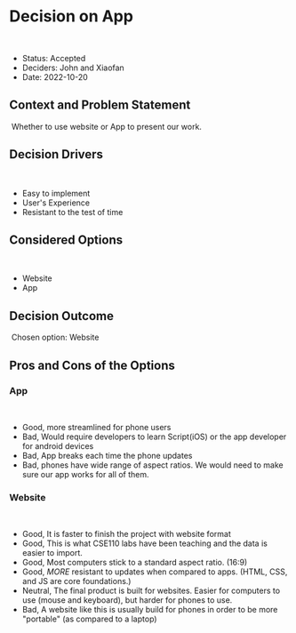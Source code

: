 # Decision on App
​
* Status: Accepted
* Deciders: John and Xiaofan <!-- optional -->
* Date: 2022-10-20 <!-- optional -->
​
## Context and Problem Statement
​
Whether to use website or App to present our work.
​
## Decision Drivers <!-- optional -->
​
* Easy to implement
* User's Experience
* Resistant to the test of time
​
## Considered Options
​
* Website
* App
​
## Decision Outcome
​
Chosen option: Website

## Pros and Cons of the Options <!-- optional -->
### App
​
* Good, more streamlined for phone users
* Bad, Would require developers to learn Script(iOS) or the app developer for android devices
* Bad, App breaks each time the phone updates
* Bad, phones have wide range of aspect ratios. We would need to make sure our app works for all of them.
​
### Website
​
* Good, It is faster to finish the project with website format
* Good, This is what CSE110 labs have been teaching and the data is easier to import.
* Good, Most computers stick to a standard aspect ratio. (16:9)
* Good, *MORE* resistant to updates when compared to apps. (HTML, CSS, and JS are core foundations.)
* Neutral, The final product is built for websites. Easier for computers to use (mouse and keyboard), but harder for phones to use.
* Bad, A website like this is usually build for phones in order to be more "portable" (as compared to a laptop)

<!-- markdownlint-disable-file MD013 -->
